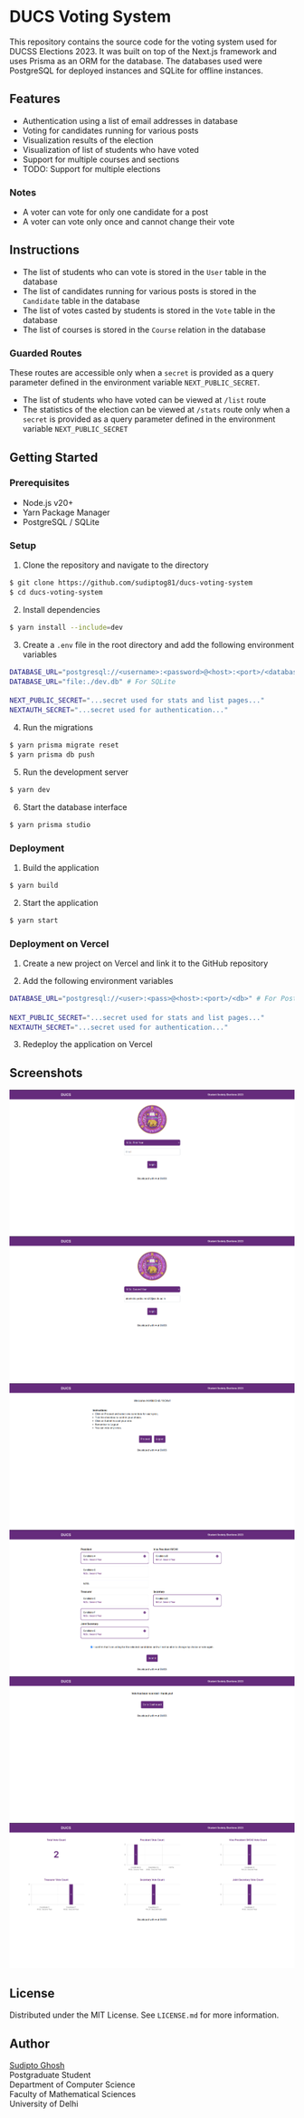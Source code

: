 # DUCS Voting System

This repository contains the source code for the voting system used for DUCSS Elections 2023. It was built on top of the Next.js framework and uses Prisma as an ORM for the database. The databases used were PostgreSQL for deployed instances and SQLite for offline instances.

## Features

- Authentication using a list of email addresses in database
- Voting for candidates running for various posts
- Visualization results of the election
- Visualization of list of students who have voted
- Support for multiple courses and sections
- TODO: Support for multiple elections

### Notes

- A voter can vote for only one candidate for a post
- A voter can vote only once and cannot change their vote

## Instructions

- The list of students who can vote is stored in the `User` table in the database
- The list of candidates running for various posts is stored in the `Candidate` table in the database
- The list of votes casted by students is stored in the `Vote` table in the database
- The list of courses is stored in the `Course` relation in the database

### Guarded Routes

These routes are accessible only when a `secret` is provided as a query parameter defined in the environment variable `NEXT_PUBLIC_SECRET`.

- The list of students who have voted can be viewed at `/list` route
- The statistics of the election can be viewed at `/stats` route only when a `secret` is provided as a query parameter defined in the environment variable `NEXT_PUBLIC_SECRET`

## Getting Started

### Prerequisites

- Node.js v20+
- Yarn Package Manager
- PostgreSQL / SQLite

### Setup

1. Clone the repository and navigate to the directory

```sh
$ git clone https://github.com/sudiptog81/ducs-voting-system
$ cd ducs-voting-system
```

2. Install dependencies

```sh
$ yarn install --include=dev
```

3. Create a `.env` file in the root directory and add the following environment variables

```sh
DATABASE_URL="postgresql://<username>:<password>@<host>:<port>/<database>?schema=public" # For PostgreSQL
DATABASE_URL="file:./dev.db" # For SQLite

NEXT_PUBLIC_SECRET="...secret used for stats and list pages..."
NEXTAUTH_SECRET="...secret used for authentication..."
```

4. Run the migrations

```sh
$ yarn prisma migrate reset
$ yarn prisma db push
```

5. Run the development server

```sh
$ yarn dev
```

6. Start the database interface

```sh
$ yarn prisma studio
```

### Deployment

1. Build the application

```sh
$ yarn build
```

2. Start the application

```sh
$ yarn start
```

### Deployment on Vercel

1. Create a new project on Vercel and link it to the GitHub repository

2. Add the following environment variables

```sh
DATABASE_URL="postgresql://<user>:<pass>@<host>:<port>/<db>" # For PostgreSQL

NEXT_PUBLIC_SECRET="...secret used for stats and list pages..."
NEXTAUTH_SECRET="...secret used for authentication..."
```

3. Redeploy the application on Vercel

## Screenshots

![1](./.github/1.png)
![2](./.github/2.png)
![3](./.github/3.png)
![4](./.github/4.png)
![5](./.github/5.png)
![6](./.github/6.png)

## License

Distributed under the MIT License. See `LICENSE.md` for more information.

## Author

[Sudipto Ghosh](https://ghosh.pro/links)<br />
Postgraduate Student<br />
Department of Computer Science<br />
Faculty of Mathematical Sciences<br />
University of Delhi
